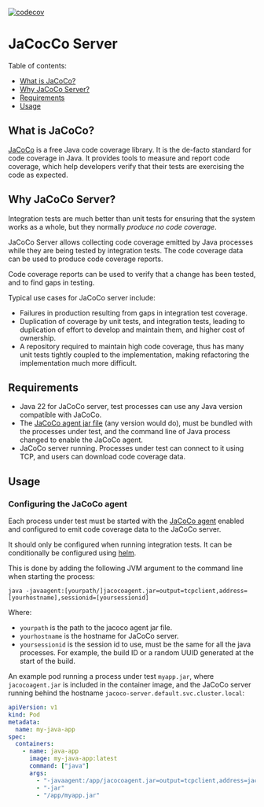 [![codecov](https://codecov.io/gh/magner669/jacoco-server/branch/main/graph/badge.svg)](https://codecov.io/gh/magner669/jacoco-server)
# JaCocCo Server

Table of contents:
- [What is JaCoCo?](#what-is-jacoco)
- [Why JaCoCo Server?](#why-jacoco-server)
- [Requirements](#requirements)
- [Usage](#usage)

## What is JaCoCo? <a name="what-is-jacoco"></a>

[JaCoCo](https://www.jacoco.org/jacoco/trunk/doc/index.html) is a free Java code coverage library. It is the de-facto standard for code coverage in Java.
It provides tools to measure and report code coverage, which help developers verify that their tests are exercising the code as expected.

## Why JaCoCo Server? <a name="why-jacoco-server"></a>

Integration tests are much better than unit tests for ensuring that the
system works as a whole, but they normally _produce no code coverage_.

JaCoCo Server allows collecting code coverage emitted by Java processes while 
they are being tested by integration tests. The code coverage data can be used
to produce code coverage reports.

Code coverage reports can be used to verify that a change has been tested, and
to find gaps in testing.

Typical use cases for JaCoCo server include:
* Failures in production resulting from gaps in integration test coverage.
* Duplication of coverage by unit tests, and integration tests, leading to
  duplication of effort to develop and maintain them, and higher cost of
  ownership.
* A repository required to maintain high code coverage, thus has many unit
  tests tightly coupled to the implementation, making refactoring the 
  implementation much more difficult.

## Requirements <a name="requirements"></a>

* Java 22 for JaCoCo server, test processes can use any Java version compatible with JaCoCo.
* The [JaCoCo agent jar file](https://mvnrepository.com/artifact/org.jacoco/org.jacoco.agent)
  (any version would do), must be bundled with the processes under test, 
  and the command line of Java process changed to enable the JaCoCo agent.
* JaCoCo server running. Processes under test can connect to it using TCP,
  and users can download code coverage data.

## Usage <a name="usage"></a>

### Configuring the JaCoCo agent

Each process under test must be started with the [JaCoCo agent](https://www.eclemma.org/jacoco/trunk/doc/agent.html) 
enabled and configured to emit code coverage data to the JaCoCo server.

It should only be configured when running integration tests. It can be conditionally be configured using
[helm](https://helm.sh/).

This is done by adding the following JVM argument to the command line when starting the process:
```
java -javaagent:[yourpath/]jacocoagent.jar=output=tcpclient,address=[yourhostname],sessionid=[yoursessionid]
```

Where:
* `yourpath` is the path to the jacoco agent jar file.
* `yourhostname` is the hostname for JaCoCo server.
* `yoursessionid` is the session id to use, must be the same for all the java processes. For example, 
   the build ID or a random UUID generated at the start of the build.

An example pod running a process under test `myapp.jar`, where `jacocoagent.jar` is included in the container image,
and the JaCoCo server running behind the hostname `jacoco-server.default.svc.cluster.local`:
```yaml
apiVersion: v1
kind: Pod
metadata:
  name: my-java-app
spec:
  containers:
    - name: java-app
      image: my-java-app:latest
      command: ["java"]
      args:
        - "-javaagent:/app/jacocoagent.jar=output=tcpclient,address=jacoco-server.default.svc.cluster.local,sessionid=my-build-id-123"
        - "-jar"
        - "/app/myapp.jar"
```
